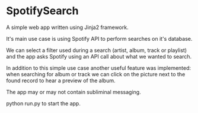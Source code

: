 # SpotifySearch


A simple web app written using Jinja2 framework.

It's main use case is using Spotify API to perform searches on it's database.

We can select a filter used during a search (artist, album, track or playlist) and the app asks Spotify using an API call about what we wanted to search.

In addition to this simple use case another useful feature was implemented: when searching for album or track we can click on the picture next to the found record to hear a preview of the album.

The app may or may not contain subliminal messaging.

python run.py to start the app.
